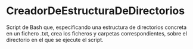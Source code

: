 # CreadorDeEstructuraDeDirectorios
Script de Bash que, especificando una estructura de directorios concreta en un fichero .txt, crea los ficheros y carpetas correspondientes, sobre el directorio en el que se ejecute el script.
